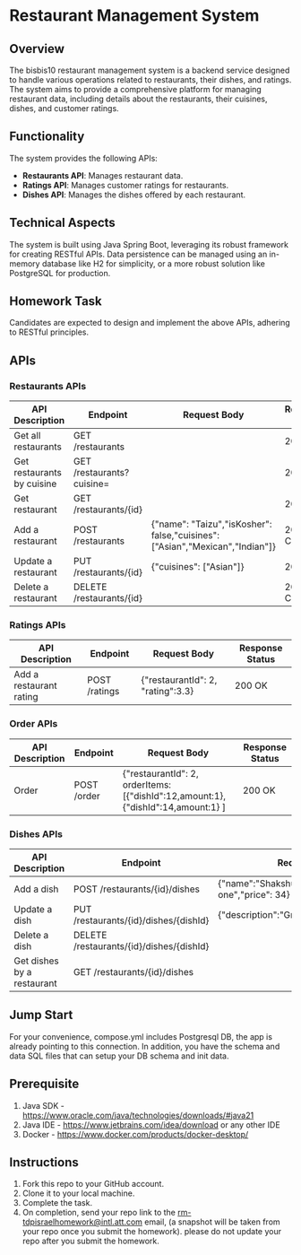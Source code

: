 # Restaurant Management System

## Overview
The bisbis10 restaurant management system is a backend service designed to handle various operations related to restaurants, their dishes, and ratings. The system aims to provide a comprehensive platform for managing restaurant data, including details about the restaurants, their cuisines, dishes, and customer ratings.

## Functionality
The system provides the following APIs:

- **Restaurants API**: Manages restaurant data.
- **Ratings API**: Manages customer ratings for restaurants.
- **Dishes API**: Manages the dishes offered by each restaurant.

## Technical Aspects
The system is built using Java Spring Boot, leveraging its robust framework for creating RESTful APIs. Data persistence can be managed using an in-memory database like H2 for simplicity, or a more robust solution like PostgreSQL for production.

## Homework Task
Candidates are expected to design and implement the above APIs, adhering to RESTful principles.

## APIs

### Restaurants APIs

| API Description           | Endpoint                | Request Body                                             | Response Status |
|---------------------------|-------------------------|----------------------------------------------------------|-----------------|
| Get all restaurants       | GET /restaurants        |                                                          | 200 OK          |
| Get restaurants by cuisine| GET /restaurants?cuisine= |                                                         | 200 OK          |
| Get restaurant            | GET /restaurants/{id}   |                                                          | 200 OK          |
| Add a restaurant          | POST /restaurants       | {"name": "Taizu","isKosher": false,"cuisines": ["Asian","Mexican","Indian"]} | 201 CREATED     |
| Update a restaurant       | PUT /restaurants/{id}   | {"cuisines": ["Asian"]}                                 | 200 OK          |
| Delete a restaurant       | DELETE /restaurants/{id}|                                                          | 204 No Content  |

### Ratings APIs

| API Description           | Endpoint               | Request Body                          | Response Status |
|---------------------------|------------------------|---------------------------------------|-----------------|
| Add a restaurant rating   | POST /ratings          | {"restaurantId": 2, "rating":3.3}     | 200 OK          |

### Order APIs

| API Description           | Endpoint               | Request Body                          | Response Status |
|---------------------------|------------------------|---------------------------------------|-----------------|
| Order    | POST /order          | {"restaurantId": 2, orderItems:[{"dishId":12,amount:1},{"dishId":14,amount:1}  ]   | 200 OK          |

### Dishes APIs

| API Description           | Endpoint                | Request Body                             | Response Status |
|---------------------------|-------------------------|------------------------------------------|-----------------|
| Add a dish                | POST /restaurants/{id}/dishes | {"name":"Shakshuka","description":"Great one","price": 34} | 201 CREATED     |
| Update a dish             | PUT /restaurants/{id}/dishes/{dishId} | {"description":"Great one","price": 34} | 200 OK          |
| Delete a dish             | DELETE /restaurants/{id}/dishes/{dishId} |                                        | 204 No Content  |
| Get dishes by a restaurant| GET /restaurants/{id}/dishes  |                                         | 200 OK          |

## Jump Start
For your convenience, compose.yml includes Postgresql DB, the app is already pointing to this connection. In addition, you have the schema and data SQL files that can setup your DB schema and init data.

## Prerequisite
1. Java SDK - https://www.oracle.com/java/technologies/downloads/#java21
2. Java IDE - https://www.jetbrains.com/idea/download or any other IDE
3. Docker - https://www.docker.com/products/docker-desktop/

## Instructions
1. Fork this repo to your GitHub account.
4. Clone it to your local machine.
5. Complete the task.
6. On completion, send your repo link to the rm-tdpisraelhomework@intl.att.com email, (a snapshot will be taken from your repo once you submit the homework). please do not update your repo after you submit the homework.
